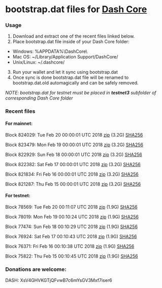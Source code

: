 # bootstrap.dat files for [Dash Core](https://www.dash.org)

### Usage

1. Download and extract one of the recent files linked below.
2. Place bootstrap.dat file inside of your Dash Core folder:
 - Windows: %APPDATA%\DashCore\
 - Mac OS: ~/Library/Application Support/DashCore/
 - Unix/Linux: ~/.dashcore/
3. Run your wallet and let it sync using bootstrap.dat
4. Once sync is done bootstrap.dat file will be renamed to bootstrap.dat.old automagically and can be safely removed.

_NOTE: bootstrap.dat for testnet must be placed in **testnet3** subfolder of corresponding Dash Core folder_

### Recent files

#### For mainnet:

Block 824029: Tue Feb 20 00:00:01 UTC 2018 [zip](https://dash-bootstrap.ams3.digitaloceanspaces.com/mainnet/2018-02-20/bootstrap.dat.zip) (3.2G) [SHA256](https://dash-bootstrap.ams3.digitaloceanspaces.com/mainnet/2018-02-20/sha256.txt)

Block 823479: Mon Feb 19 00:00:01 UTC 2018 [zip](https://dash-bootstrap.ams3.digitaloceanspaces.com/mainnet/2018-02-19/bootstrap.dat.zip) (3.2G) [SHA256](https://dash-bootstrap.ams3.digitaloceanspaces.com/mainnet/2018-02-19/sha256.txt)

Block 822929: Sun Feb 18 00:00:01 UTC 2018 [zip](https://dash-bootstrap.ams3.digitaloceanspaces.com/mainnet/2018-02-18/bootstrap.dat.zip) (3.2G) [SHA256](https://dash-bootstrap.ams3.digitaloceanspaces.com/mainnet/2018-02-18/sha256.txt)

Block 822382: Sat Feb 17 00:00:01 UTC 2018 [zip](https://dash-bootstrap.ams3.digitaloceanspaces.com/mainnet/2018-02-17/bootstrap.dat.zip) (3.2G) [SHA256](https://dash-bootstrap.ams3.digitaloceanspaces.com/mainnet/2018-02-17/sha256.txt)

Block 821834: Fri Feb 16 00:00:01 UTC 2018 [zip](https://dash-bootstrap.ams3.digitaloceanspaces.com/mainnet/2018-02-16/bootstrap.dat.zip) (3.2G) [SHA256](https://dash-bootstrap.ams3.digitaloceanspaces.com/mainnet/2018-02-16/sha256.txt)

Block 821287: Thu Feb 15 00:00:01 UTC 2018 [zip](https://dash-bootstrap.ams3.digitaloceanspaces.com/mainnet/2018-02-15/bootstrap.dat.zip) (3.2G) [SHA256](https://dash-bootstrap.ams3.digitaloceanspaces.com/mainnet/2018-02-15/sha256.txt)


#### For testnet:

Block 78569: Tue Feb 20 00:11:07 UTC 2018 [zip](https://dash-bootstrap.ams3.digitaloceanspaces.com/testnet/2018-02-20/bootstrap.dat.zip) (1.9G) [SHA256](https://dash-bootstrap.ams3.digitaloceanspaces.com/testnet/2018-02-20/sha256.txt)

Block 78019: Mon Feb 19 00:10:24 UTC 2018 [zip](https://dash-bootstrap.ams3.digitaloceanspaces.com/testnet/2018-02-19/bootstrap.dat.zip) (1.9G) [SHA256](https://dash-bootstrap.ams3.digitaloceanspaces.com/testnet/2018-02-19/sha256.txt)

Block 77474: Sun Feb 18 00:10:29 UTC 2018 [zip](https://dash-bootstrap.ams3.digitaloceanspaces.com/testnet/2018-02-18/bootstrap.dat.zip) (1.9G) [SHA256](https://dash-bootstrap.ams3.digitaloceanspaces.com/testnet/2018-02-18/sha256.txt)

Block 76924: Sat Feb 17 00:10:43 UTC 2018 [zip](https://dash-bootstrap.ams3.digitaloceanspaces.com/testnet/2018-02-17/bootstrap.dat.zip) (1.9G) [SHA256](https://dash-bootstrap.ams3.digitaloceanspaces.com/testnet/2018-02-17/sha256.txt)

Block 76371: Fri Feb 16 00:10:38 UTC 2018 [zip](https://dash-bootstrap.ams3.digitaloceanspaces.com/testnet/2018-02-16/bootstrap.dat.zip) (1.9G) [SHA256](https://dash-bootstrap.ams3.digitaloceanspaces.com/testnet/2018-02-16/sha256.txt)

Block 75822: Thu Feb 15 00:10:45 UTC 2018 [zip](https://dash-bootstrap.ams3.digitaloceanspaces.com/testnet/2018-02-15/bootstrap.dat.zip) (1.9G) [SHA256](https://dash-bootstrap.ams3.digitaloceanspaces.com/testnet/2018-02-15/sha256.txt)


### Donations are welcome:

DASH: XsV4GHVKGTjQFvwB7c6mYsGV3Mxf7iser6
